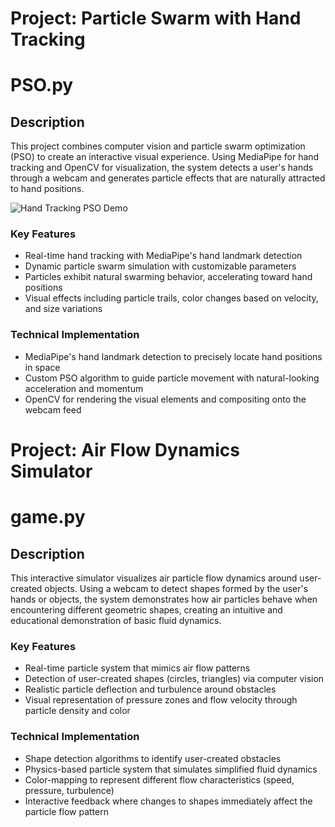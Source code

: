 # Project: Particle Swarm with Hand Tracking
# PSO.py

## Description
This project combines computer vision and particle swarm optimization (PSO) to create an interactive visual experience. Using MediaPipe for hand tracking and OpenCV for visualization, the system detects a user's hands through a webcam and generates particle effects that are naturally attracted to hand positions.

![Hand Tracking PSO Demo](source/demo_PSO.gif)

### Key Features
- Real-time hand tracking with MediaPipe's hand landmark detection
- Dynamic particle swarm simulation with customizable parameters
- Particles exhibit natural swarming behavior, accelerating toward hand positions
- Visual effects including particle trails, color changes based on velocity, and size variations

### Technical Implementation
- MediaPipe's hand landmark detection to precisely locate hand positions in space
- Custom PSO algorithm to guide particle movement with natural-looking acceleration and momentum
- OpenCV for rendering the visual elements and compositing onto the webcam feed

# Project: Air Flow Dynamics Simulator
# game.py

## Description
This interactive simulator visualizes air particle flow dynamics around user-created objects. Using a webcam to detect shapes formed by the user's hands or objects, the system demonstrates how air particles behave when encountering different geometric shapes, creating an intuitive and educational demonstration of basic fluid dynamics.

### Key Features
- Real-time particle system that mimics air flow patterns
- Detection of user-created shapes (circles, triangles) via computer vision
- Realistic particle deflection and turbulence around obstacles
- Visual representation of pressure zones and flow velocity through particle density and color

### Technical Implementation
- Shape detection algorithms to identify user-created obstacles
- Physics-based particle system that simulates simplified fluid dynamics
- Color-mapping to represent different flow characteristics (speed, pressure, turbulence)
- Interactive feedback where changes to shapes immediately affect the particle flow pattern
